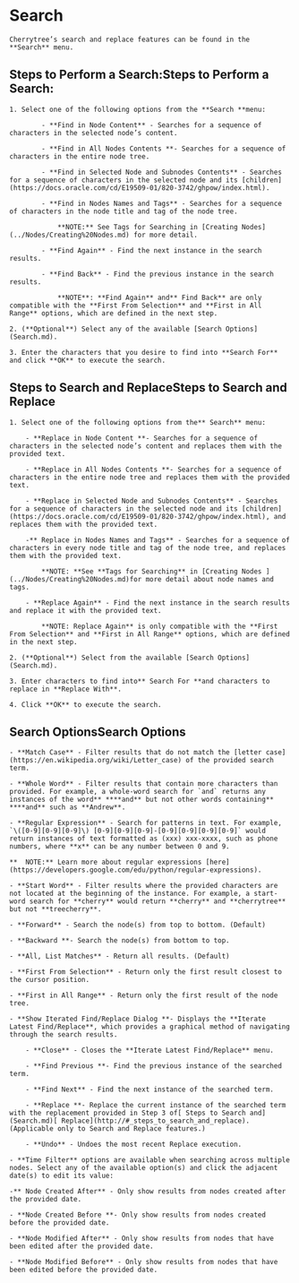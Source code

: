 
# Search


	Cherrytree’s search and replace features can be found in the **Search** menu.

 ## Steps to Perform a Search:Steps to Perform a Search:

	1. Select one of the following options from the **Search **menu:

			- **Find in Node Content** - Searches for a sequence of characters in the selected node’s content.

			- **Find in All Nodes Contents **- Searches for a sequence of characters in the entire node tree.

			- **Find in Selected Node and Subnodes Contents** - Searches for a sequence of characters in the selected node and its [children](https://docs.oracle.com/cd/E19509-01/820-3742/ghpow/index.html).

			- **Find in Nodes Names and Tags** - Searches for a sequence of characters in the node title and tag of the node tree.
	
				**NOTE:** See Tags for Searching in [Creating Nodes](../Nodes/Creating%20Nodes.md) for more detail.

			- **Find Again** - Find the next instance in the search results.

			- **Find Back** - Find the previous instance in the search results.
		
				**NOTE**: **Find Again** and** Find Back** are only compatible with the **First From Selection** and **First in All Range** options, which are defined in the next step.

	2. (**Optional**) Select any of the available [Search Options](Search.md).

	3. Enter the characters that you desire to find into **Search For** and click **OK** to execute the search.

 ## Steps to Search and ReplaceSteps to Search and Replace

	1. Select one of the following options from the** Search** menu:
	
		- **Replace in Node Content **- Searches for a sequence of characters in the selected node’s content and replaces them with the provided text.

		- **Replace in All Nodes Contents **- Searches for a sequence of characters in the entire node tree and replaces them with the provided text.

		- **Replace in Selected Node and Subnodes Contents** - Searches for a sequence of characters in the selected node and its [children](https://docs.oracle.com/cd/E19509-01/820-3742/ghpow/index.html), and replaces them with the provided text.

		-** Replace in Nodes Names and Tags** - Searches for a sequence of characters in every node title and tag of the node tree, and replaces them with the provided text.
		
			**NOTE: **See **Tags for Searching** in [Creating Nodes ](../Nodes/Creating%20Nodes.md)for more detail about node names and tags.

		- **Replace Again** - Find the next instance in the search results and replace it with the provided text.
		
			**NOTE: Replace Again** is only compatible with the **First From Selection** and **First in All Range** options, which are defined in the next step.

	2. (**Optional**) Select from the available [Search Options](Search.md).

	3. Enter characters to find into** Search For **and characters to replace in **Replace With**.

	4. Click **OK** to execute the search.


 ## Search OptionsSearch Options
	
	- **Match Case** - Filter results that do not match the [letter case](https://en.wikipedia.org/wiki/Letter_case) of the provided search term.

	- **Whole Word** - Filter results that contain more characters than provided. For example, a whole-word search for `and` returns any instances of the word** ****and** but not other words containing** ****and** such as **Andrew**.

	- **Regular Expression** - Search for patterns in text. For example, `\([0-9][0-9][0-9]\) [0-9][0-9][0-9]-[0-9][0-9][0-9][0-9]` would return instances of text formatted as (xxx) xxx-xxxx, such as phone numbers, where **x** can be any number between 0 and 9.
	
	** 	NOTE:** Learn more about regular expressions [here](https://developers.google.com/edu/python/regular-expressions).

	- **Start Word** - Filter results where the provided characters are not located at the beginning of the instance. For example, a start-word search for **cherry** would return **cherry** and **cherrytree** but not **treecherry**.

	- **Forward** - Search the node(s) from top to bottom. (Default)

	- **Backward **- Search the node(s) from bottom to top.

	- **All, List Matches** - Return all results. (Default)

	- **First From Selection** - Return only the first result closest to the cursor position.

	- **First in All Range** - Return only the first result of the node tree.

	- **Show Iterated Find/Replace Dialog **- Displays the **Iterate Latest Find/Replace**, which provides a graphical method of navigating through the search results.
	
		- **Close** - Closes the **Iterate Latest Find/Replace** menu.

		- **Find Previous **- Find the previous instance of the searched term.

		- **Find Next** - Find the next instance of the searched term.

		- **Replace **- Replace the current instance of the searched term with the replacement provided in Step 3 of[ Steps to Search and](Search.md)[ Replace](http://#_steps_to_search_and_replace). (Applicable only to Search and Replace features.)

		- **Undo** - Undoes the most recent Replace execution.

	- **Time Filter** options are available when searching across multiple nodes. Select any of the available option(s) and click the adjacent date(s) to edit its value:

	-** Node Created After** - Only show results from nodes created after the provided date.

	- **Node Created Before **- Only show results from nodes created before the provided date.

	- **Node Modified After** - Only show results from nodes that have been edited after the provided date.

	- **Node Modified Before** - Only show results from nodes that have been edited before the provided date.
